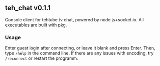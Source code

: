 ## teh_chat v0.1.1

Console client for tehtube.tv chat, powered by node.js+socket.io. All executables are built with [pkg](https://github.com/zeit/pkg).

### Usage

Enter guest login after connecting, or leave it blank and press Enter. Then, type `/help` in the command line.
If there are any issues with encoding, try `/reconnect` or restart the programm.
